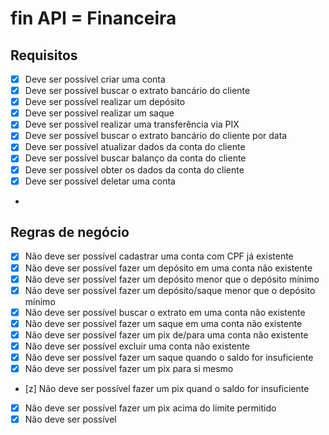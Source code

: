 # fin API = Financeira

## Requisitos

- [X] Deve ser possível criar uma conta
- [X] Deve ser possível buscar o extrato bancário do cliente
- [X] Deve ser possível realizar um depósito
- [X] Deve ser possível realizar um saque
- [x] Deve ser possível realizar uma transferência via PIX
- [x] Deve ser possível buscar o extrato bancário do cliente por data
- [x] Deve ser possível atualizar dados da conta do cliente
- [x] Deve ser possível buscar balanço da conta do cliente
- [X] Deve ser possível obter os dados da conta do cliente
- [x] Deve ser possível deletar uma conta
- 

## Regras de negócio

- [X] Não deve ser possível cadastrar uma conta com CPF já existente
- [X] Não deve ser possível fazer um depósito em uma conta não existente
- [X] Não deve ser possível fazer um depósito menor que o depósito mínimo
- [x] Não deve ser possível fazer um depósito/saque menor que o depósito mínimo
- [x] Não deve ser possível buscar o extrato em uma conta não existente
- [x] Não deve ser possível fazer um saque em uma conta não existente
- [x] Não deve ser possível fazer um pix de/para uma conta não existente
- [x] Não deve ser possível excluir uma conta não existente
- [x] Não deve ser possível fazer um saque quando o saldo for insuficiente
- [x] Não deve ser possível fazer um pix para si mesmo
- [z] Não deve ser possível fazer um pix quand o saldo for insuficiente
- [x] Não deve ser possível fazer um pix acima do limite permitido
- [x] Não deve ser possível